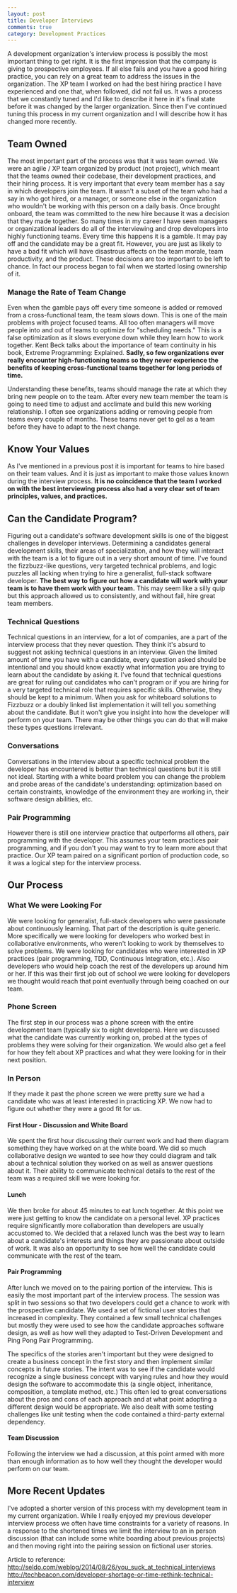 ```yaml
---
layout: post
title: Developer Interviews
comments: true
category: Development Practices
---
```

A development organization's interview process is possibly the most important thing to get right. It is the first impression that the company is giving to prospective employees. If all else fails and you have a good hiring practice, you can rely on a great team to address the issues in the organization. The XP team I worked on had the best hiring practice I have experienced and one that, when followed, did not fail us. It was a process that we constantly tuned and I'd like to describe it here in it's final state before it was changed by the larger organization. Since then I've continued tuning this process in my current organization and I will describe how it has changed more recently.

## Team Owned
The most important part of the process was that it was team owned. We were an agile / XP team organized by product (not project), which meant that the teams owned their codebase, their development practices, and their hiring process. It is very important that every team member has a say in which developers join the team. It wasn't a subset of the team who had a say in who got hired, or a manager, or someone else in the organization who wouldn't be working with this person on a daily basis. Once brought onboard, the team was committed to the new hire because it was a decision that they made together. So many times in my career I have seen managers or organizational leaders do all of the interviewing and drop developers into highly functioning teams. Every time this happens it is a gamble. It may pay off and the candidate may be a great fit. However, you are just as likely to have a bad fit which will have disastrous affects on the team morale, team productivity, and the product. These decisions are too important to be left to chance. In fact our process began to fail when we started losing ownership of it.

### Manage the Rate of Team Change
Even when the gamble pays off every time someone is added or removed from a cross-functional team, the team slows down. This is one of the main problems with project focused teams. All too often managers will move people into and out of teams to optimize for "scheduling needs." This is a false optimization as it slows everyone down while they learn how to work together. Kent Beck talks about the importance of team continuity in his book, Extreme Programming: Explained. __Sadly, so few organizations ever really encounter high-functioning teams so they never experience the benefits of keeping cross-functional teams together for long periods of time.__

Understanding these benefits, teams should manage the rate at which they bring new people on to the team. After every new team member the team is going to need time to adjust and acclimate and build this new working relationship. I often see organizations adding or removing people from teams every couple of months. These teams never get to gel as a team before they have to adapt to the next change.   

## Know Your Values

As I've mentioned in a previous post it is important for teams to hire based on their team values. And it is just as important to make those values known during the interview process. **It is no coincidence that the team I worked on with the best interviewing process also had a very clear set of team principles, values, and practices.**

## Can the Candidate Program?
Figuring out a candidate's software development skills is one of the biggest challenges in developer interviews. Determining a candidates general development skills, their areas of specialization, and how they will interact with the team is a lot to figure out in a very short amount of time.  I've found the fizzbuzz-like questions, very targeted technical problems, and logic puzzles all lacking when trying to hire a generalist, full-stack software developer. **The best way to figure out how a candidate will work with your team is to have them work with your team.** This may seem like a silly quip but this approach allowed us to consistently, and without fail, hire great team members.

### Technical Questions

Technical questions in an interview, for a lot of companies, are a part of the interview process that they never question. They think it's absurd to suggest not asking technical questions in an interview. Given the limited amount of time you have with a candidate, every question asked should be intentional and you should know exactly what information you are trying to learn about the candidate by asking it. I've found that technical questions are great for ruling out candidates who can't program or if you are hiring for a very targeted technical role that requires specific skills. Otherwise, they should be kept to a minimum. When you ask for whiteboard solutions to Fizzbuzz or a doubly linked list implementation it will tell you something about the candidate. But it won't give you insight into how the developer will perform on your team. There may be other things you can do that will make these types questions irrelevant.

### Conversations

Conversations in the interview about a specific technical problem the developer has encountered is better than technical questions but it is still not ideal. Starting with a white board problem you can change the problem and probe areas of the candidate's understanding: optimization based on certain constraints, knowledge of the environment they are working in, their software design abilities, etc.

### Pair Programming
However there is still one interview practice that outperforms all others, pair programming with the developer. This assumes your team practices pair programming, and if you don't you may want to try to learn more about that practice. Our XP team paired on a significant portion of production code, so it was a logical step for the interview process.

## Our Process
### What We were Looking For
We were looking for generalist, full-stack developers who were passionate about continuously learning. That part of the description is quite generic. More specifically we were looking for developers who worked best in collaborative environments, who weren't looking to work by themselves to solve problems. We were looking for candidates who were interested in XP practices (pair programming, TDD, Continuous Integration, etc.). Also developers who would help coach the rest of the developers up around him or her. If this was their first job out of school we were looking for developers we thought would reach that point eventually through being coached on our team.

### Phone Screen
The first step in our process was a phone screen with the entire development team (typically six to eight developers). Here we discussed what the candidate was currently working on, probed at the types of problems they were solving for their organization. We would also get a feel for how they felt about XP practices and what they were looking for in their next position.

### In Person

If they made it past the phone screen we were pretty sure we had a candidate who was at least interested in practicing XP. We now had to figure out whether they were a good fit for us.

#### First Hour - Discussion and White Board
We spent the first hour discussing their current work and had them diagram something they have worked on at the white board. We did so much collaborative design we wanted to see how they could diagram and talk about a technical solution they worked on as well as answer questions about it. Their ability to communicate technical details to the rest of the team was a required skill we were looking for.

#### Lunch
We then broke for about 45 minutes to eat lunch together. At this point we were just getting to know the candidate on a personal level. XP practices require significantly more collaboration than developers are usually accustomed to. We decided that a relaxed lunch was the best way to learn about a candidate's interests and things they are passionate about outside of work. It was also an opportunity to see how well the candidate could communicate with the rest of the team.

#### Pair Programming
After lunch we moved on to the pairing portion of the interview. This is easily the most important part of the interview process. The session was split in two sessions so that two developers could get a chance to work with the prospective candidate. We used a set of fictional user stories that increased in complexity. They contained a few small technical challenges but mostly they were used to see how the candidate approaches software design, as well as how well they adapted to Test-Driven Development and Ping Pong Pair Programming.

The specifics of the stories aren't important but they were designed to create a business concept in the first story and then implement similar concepts in future stories. The intent was to see if the candidate would recognize a single business concept with varying rules and how they would design the software to accommodate this (a single object, inheritance, composition, a template method, etc.) This often led to great conversations about the pros and cons of each approach and at what point adopting a different design would be appropriate. We also dealt with some testing challenges like unit testing when the code contained a third-party external dependency.

#### Team Discussion
Following the interview we had a discussion, at this point armed with more than enough information as to how well they thought the developer would perform on our team.

## More Recent Updates

I've adopted a shorter version of this process with my development team in my current organization. While I really enjoyed my previous developer interview process we often have time constraints for a variety of reasons. In a response to the shortened times we limit the interview to an in person discussion (that can include some white boarding about previous projects) and then moving right into the pairing session on fictional user stories.

Article to reference:
http://seldo.com/weblog/2014/08/26/you_suck_at_technical_interviews
http://techbeacon.com/developer-shortage-or-time-rethink-technical-interview
